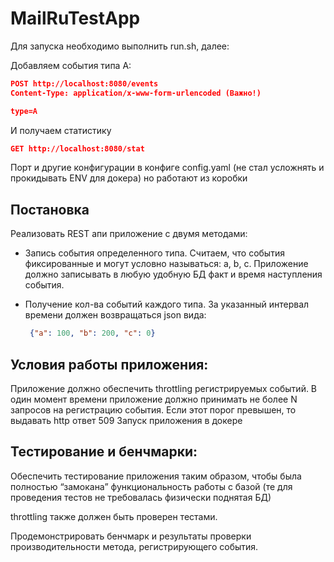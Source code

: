 # MailRuTestApp

Для запуска необходимо выполнить run.sh, далее:

Добавляем события типа A:

```json
POST http://localhost:8080/events
Content-Type: application/x-www-form-urlencoded (Важно!)

type=A
```

И получаем статистику

```json
GET http://localhost:8080/stat
```

Порт и другие конфигурации в конфигe config.yaml (не стал усложнять и прокидывать ENV для докера)
но работают из коробки

## Постановка

Реализовать REST апи приложение с двумя методами:

* Запись события определенного типа. Считаем, что события фиксированные и могут условно называться: a, b, c. Приложение должно записывать в любую удобную БД факт и время наступления события.

* Получение кол-ва событий каждого типа. За указанный интервал времени должен возвращаться json вида:
  ```json
   {"a": 100, "b": 200, "c": 0}
  ```

 
## Условия работы приложения:

Приложение должно обеспечить throttling регистрируемых событий.
В один момент времени приложение должно принимать не более N запросов на регистрацию события. Если этот порог превышен, то 	выдавать http ответ 509
Запуск приложения в докере
 
## Тестирование и бенчмарки:

Обеспечить тестирование приложения таким образом, чтобы была полностью “замокана” функциональность работы с базой (те для проведения тестов не требовалась физически поднятая БД)

throttling также должен быть проверен тестами.

Продемонстрировать бенчмарк и результаты проверки производительности метода, регистрирующего события.
